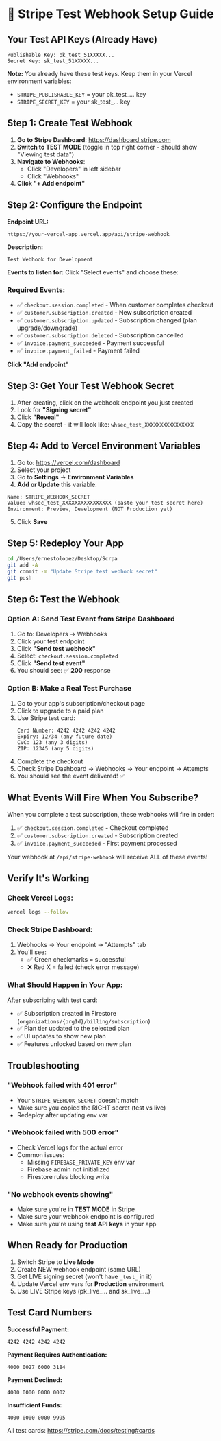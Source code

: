 # 🧪 Stripe Test Webhook Setup Guide

## Your Test API Keys (Already Have)
```
Publishable Key: pk_test_51XXXXX...
Secret Key: sk_test_51XXXXX...
```

**Note:** You already have these test keys. Keep them in your Vercel environment variables:
- `STRIPE_PUBLISHABLE_KEY` = your pk_test_... key
- `STRIPE_SECRET_KEY` = your sk_test_... key

## Step 1: Create Test Webhook

1. **Go to Stripe Dashboard**: https://dashboard.stripe.com
2. **Switch to TEST MODE** (toggle in top right corner - should show "Viewing test data")
3. **Navigate to Webhooks**:
   - Click "Developers" in left sidebar
   - Click "Webhooks"
4. **Click "+ Add endpoint"**

## Step 2: Configure the Endpoint

**Endpoint URL:**
```
https://your-vercel-app.vercel.app/api/stripe-webhook
```

**Description:**
```
Test Webhook for Development
```

**Events to listen for:**
Click "Select events" and choose these:

### Required Events:
- ✅ `checkout.session.completed` - When customer completes checkout
- ✅ `customer.subscription.created` - New subscription created
- ✅ `customer.subscription.updated` - Subscription changed (plan upgrade/downgrade)
- ✅ `customer.subscription.deleted` - Subscription cancelled
- ✅ `invoice.payment_succeeded` - Payment successful
- ✅ `invoice.payment_failed` - Payment failed

**Click "Add endpoint"**

## Step 3: Get Your Test Webhook Secret

1. After creating, click on the webhook endpoint you just created
2. Look for **"Signing secret"**
3. Click **"Reveal"** 
4. Copy the secret - it will look like: `whsec_test_XXXXXXXXXXXXXXXX`

## Step 4: Add to Vercel Environment Variables

1. Go to: https://vercel.com/dashboard
2. Select your project
3. Go to **Settings** → **Environment Variables**
4. **Add or Update** this variable:

```
Name: STRIPE_WEBHOOK_SECRET
Value: whsec_test_XXXXXXXXXXXXXXXX (paste your test secret here)
Environment: Preview, Development (NOT Production yet)
```

5. Click **Save**

## Step 5: Redeploy Your App

```bash
cd /Users/ernestolopez/Desktop/Scrpa
git add -A
git commit -m "Update Stripe test webhook secret"
git push
```

## Step 6: Test the Webhook

### Option A: Send Test Event from Stripe Dashboard

1. Go to: Developers → Webhooks
2. Click your test endpoint
3. Click **"Send test webhook"**
4. Select: `checkout.session.completed`
5. Click **"Send test event"**
6. You should see: ✅ **200** response

### Option B: Make a Real Test Purchase

1. Go to your app's subscription/checkout page
2. Click to upgrade to a paid plan
3. Use Stripe test card:
   ```
   Card Number: 4242 4242 4242 4242
   Expiry: 12/34 (any future date)
   CVC: 123 (any 3 digits)
   ZIP: 12345 (any 5 digits)
   ```
4. Complete the checkout
5. Check Stripe Dashboard → Webhooks → Your endpoint → Attempts
6. You should see the event delivered! ✅

## What Events Will Fire When You Subscribe?

When you complete a test subscription, these webhooks will fire in order:

1. ✅ `checkout.session.completed` - Checkout completed
2. ✅ `customer.subscription.created` - Subscription created
3. ✅ `invoice.payment_succeeded` - First payment processed

Your webhook at `/api/stripe-webhook` will receive ALL of these events!

## Verify It's Working

### Check Vercel Logs:
```bash
vercel logs --follow
```

### Check Stripe Dashboard:
1. Webhooks → Your endpoint → "Attempts" tab
2. You'll see:
   - ✅ Green checkmarks = successful
   - ❌ Red X = failed (check error message)

### What Should Happen in Your App:
After subscribing with test card:
- ✅ Subscription created in Firestore (`organizations/{orgId}/billing/subscription`)
- ✅ Plan tier updated to the selected plan
- ✅ UI updates to show new plan
- ✅ Features unlocked based on new plan

## Troubleshooting

### "Webhook failed with 401 error"
- Your `STRIPE_WEBHOOK_SECRET` doesn't match
- Make sure you copied the RIGHT secret (test vs live)
- Redeploy after updating env var

### "Webhook failed with 500 error"
- Check Vercel logs for the actual error
- Common issues:
  - Missing `FIREBASE_PRIVATE_KEY` env var
  - Firebase admin not initialized
  - Firestore rules blocking write

### "No webhook events showing"
- Make sure you're in **TEST MODE** in Stripe
- Make sure your webhook endpoint is configured
- Make sure you're using **test API keys** in your app

## When Ready for Production

1. Switch Stripe to **Live Mode**
2. Create NEW webhook endpoint (same URL)
3. Get LIVE signing secret (won't have `_test_` in it)
4. Update Vercel env vars for **Production** environment
5. Use LIVE Stripe keys (pk_live_... and sk_live_...)

## Test Card Numbers

**Successful Payment:**
```
4242 4242 4242 4242
```

**Payment Requires Authentication:**
```
4000 0027 6000 3184
```

**Payment Declined:**
```
4000 0000 0000 0002
```

**Insufficient Funds:**
```
4000 0000 0000 9995
```

All test cards: https://stripe.com/docs/testing#cards

